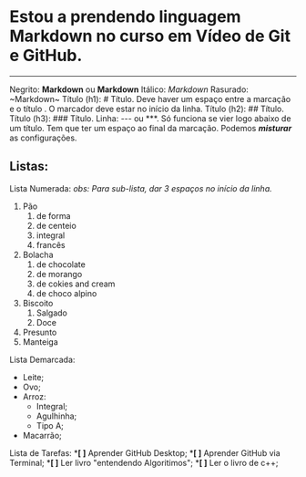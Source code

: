 # Estou a prendendo linguagem Markdown no curso em Vídeo de Git e GitHub.
*** 
Negrito: **Markdown** ou __Markdown__
Itálico: *Markdown*
Rasurado: ~Markdown~
Título (h1): # Título. Deve haver um espaço entre a marcação e o título . O marcador deve estar no início da linha.
Título (h2): ## Título. 
Título (h3): ### Título. 
Linha: --- ou ***. Só funciona se vier logo abaixo de um título. Tem que ter um espaço ao final da marcação.
Podemos __*misturar*__ as configurações.
## Listas:
Lista Numerada: 
*obs: Para sub-lista, dar 3 espaços no início da linha.*
1. Pão
   1. de forma
   2. de centeio
   3. integral
   4. francês
5. Bolacha
   1. de chocolate
   3. de morango
   6. de cokies and cream
   7. de choco alpino
8. Biscoito
   1. Salgado
   2. Doce
9. Presunto
10. Manteiga

Lista Demarcada:
* Leite;
* Ovo;
* Arroz:
  * Integral;
  * Agulhinha;
  * Tipo A;
* Macarrão;

Lista de Tarefas:
***[ ]** Aprender GitHub Desktop;
***[ ]** Aprender GitHub via Terminal;
***[ ]** Ler livro "entendendo Algoritimos";
***[ ]** Ler o livro de c++;

